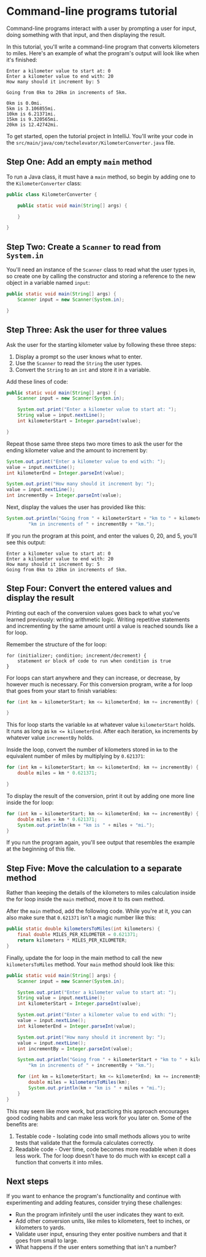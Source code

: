 # Command-line programs tutorial

Command-line programs interact with a user by prompting a user for input, doing something with that input, and then displaying the result.

In this tutorial, you'll write a command-line program that converts kilometers to miles. Here's an example of what the program's output will look like when it's finished:

```
Enter a kilometer value to start at: 0
Enter a kilometer value to end with: 20
How many should it increment by: 5

Going from 0km to 20km in increments of 5km.

0km is 0.0mi.
5km is 3.106855mi.
10km is 6.21371mi.
15km is 9.320565mi.
20km is 12.42742mi.
```

To get started, open the tutorial project in IntelliJ. You'll write your code in the `src/main/java/com/techelevator/KilometerConverter.java` file.

## Step One: Add an empty `main` method

To run a Java class, it must have a `main` method, so begin by adding one to the `KilometerConverter` class:

```java
public class KilometerConverter {

    public static void main(String[] args) {

    }

}
```


## Step Two: Create a `Scanner` to read from `System.in`

You'll need an instance of the `Scanner` class to read what the user types in, so create one by calling the constructor and storing a reference to the new object in a variable named `input`:

```java
public static void main(String[] args) {
    Scanner input = new Scanner(System.in);

}
```

## Step Three: Ask the user for three values

Ask the user for the starting kilometer value by following these three steps:
1. Display a prompt so the user knows what to enter.
2. Use the `Scanner` to read the `String` the user types.
3. Convert the `String` to an `int` and store it in a variable.

Add these lines of code:

```java
public static void main(String[] args) {
    Scanner input = new Scanner(System.in);

    System.out.print("Enter a kilometer value to start at: ");
    String value = input.nextLine();
    int kilometerStart = Integer.parseInt(value);

}
```

Repeat those same three steps two more times to ask the user for the ending kilometer value and the amount to increment by:

```java
System.out.print("Enter a kilometer value to end with: ");
value = input.nextLine();
int kilometerEnd = Integer.parseInt(value);

System.out.print("How many should it increment by: ");
value = input.nextLine();
int incrementBy = Integer.parseInt(value);
```

Next, display the values the user has provided like this:

```java
System.out.println("Going from " + kilometerStart + "km to " + kilometerEnd +
        "km in increments of " + incrementBy + "km.");
```

If you run the program at this point, and enter the values 0, 20, and 5, you'll see this output:

```
Enter a kilometer value to start at: 0
Enter a kilometer value to end with: 20
How many should it increment by: 5
Going from 0km to 20km in increments of 5km.
```

## Step Four: Convert the entered values and display the result

Printing out each of the conversion values goes back to what you've learned previously: writing arithmetic logic. Writing repetitive statements and incrementing by the same amount until a value is reached sounds like a for loop.

Remember the structure of the for loop:

```
for (initializer; condition; increment/decrement) {
    statement or block of code to run when condition is true
}
```

For loops can start anywhere and they can increase, or decrease, by however much is necessary. For this conversion program, write a for loop that goes from your start to finish variables:

```java
for (int km = kilometerStart; km <= kilometerEnd; km += incrementBy) {

}
```

This for loop starts the variable `km` at whatever value `kilometerStart` holds. It runs as long as `km <= kilometerEnd`. After each iteration, `km` increments by whatever value `incrementBy` holds.

Inside the loop, convert the number of kilometers stored in `km` to the equivalent number of miles by multiplying by `0.621371`:

```java
for (int km = kilometerStart; km <= kilometerEnd; km += incrementBy) {
    double miles = km * 0.621371;

}
```

To display the result of the conversion, print it out by adding one more line inside the for loop:

```java
for (int km = kilometerStart; km <= kilometerEnd; km += incrementBy) {
    double miles = km * 0.621371;
    System.out.println(km + "km is " + miles + "mi.");
}
```

If you run the program again, you'll see output that resembles the example at the beginning of this file.

## Step Five: Move the calculation to a separate method

Rather than keeping the details of the kilometers to miles calculation inside the for loop inside the `main` method, move it to its own method.

After the `main` method, add the following code. While you're at it, you can also make sure that `0.621371` isn't a magic number like this:

```java
public static double kilometersToMiles(int kilometers) {
    final double MILES_PER_KILOMETER = 0.621371;
    return kilometers * MILES_PER_KILOMETER;
}
```

Finally, update the for loop in the main method to call the new `kilometersToMiles` method. Your `main` method should look like this:

```java
public static void main(String[] args) {
    Scanner input = new Scanner(System.in);

    System.out.print("Enter a kilometer value to start at: ");
    String value = input.nextLine();
    int kilometerStart = Integer.parseInt(value);

    System.out.print("Enter a kilometer value to end with: ");
    value = input.nextLine();
    int kilometerEnd = Integer.parseInt(value);

    System.out.print("How many should it increment by: ");
    value = input.nextLine();
    int incrementBy = Integer.parseInt(value);

    System.out.println("Going from " + kilometerStart + "km to " + kilometerEnd +
        "km in increments of " + incrementBy + "km.");

    for (int km = kilometerStart; km <= kilometerEnd; km += incrementBy) {
        double miles = kilometersToMiles(km);
        System.out.println(km + "km is " + miles + "mi.");
    }
}
```

This may seem like more work, but practicing this approach encourages good coding habits and can make less work for you later on. Some of the benefits are:
1. Testable code - Isolating code into small methods allows you to write tests that validate that the formula calculates correctly.
2. Readable code - Over time, code becomes more readable when it does less work. The for loop doesn't have to do much with `km` except call a function that converts it into miles.

## Next steps

If you want to enhance the program's functionality and continue with experimenting and adding features, consider trying these challenges:

* Run the program infinitely until the user indicates they want to exit.
* Add other conversion units, like miles to kilometers, feet to inches, or kilometers to yards.
* Validate user input, ensuring they enter positive numbers and that it goes from small to large.
* What happens if the user enters something that isn't a number?